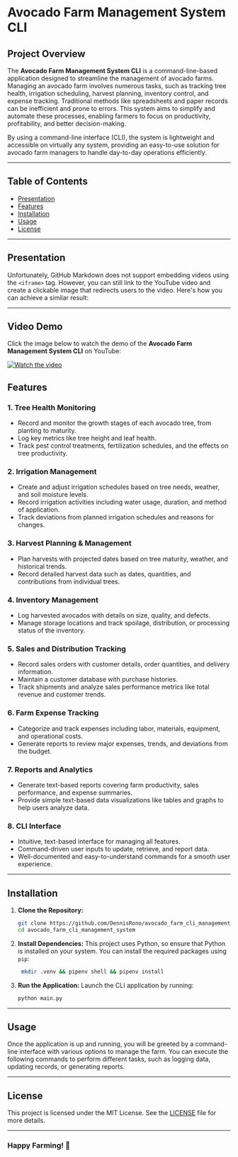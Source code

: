 # Avocado Farm Management System CLI

## Project Overview

The **Avocado Farm Management System CLI** is a command-line-based application designed to streamline the management of avocado farms. Managing an avocado farm involves numerous tasks, such as tracking tree health, irrigation scheduling, harvest planning, inventory control, and expense tracking. Traditional methods like spreadsheets and paper records can be inefficient and prone to errors. This system aims to simplify and automate these processes, enabling farmers to focus on productivity, profitability, and better decision-making.

By using a command-line interface (CLI), the system is lightweight and accessible on virtually any system, providing an easy-to-use solution for avocado farm managers to handle day-to-day operations efficiently.

---

## Table of Contents

- [Presentation](#presentation)
- [Features](#features)
- [Installation](#installation)
- [Usage](#usage)
- [License](#license)

---

## Presentation

Unfortunately, GitHub Markdown does not support embedding videos using the `<iframe>` tag. However, you can still link to the YouTube video and create a clickable image that redirects users to the video. Here's how you can achieve a similar result:

---

## Video Demo

Click the image below to watch the demo of the **Avocado Farm Management System CLI** on YouTube:

[![Watch the video](https://i9.ytimg.com/vi_webp/DHfxia5rTgk/mqdefault.webp?v=66ed8ca5&sqp=CPCbtrcG&rs=AOn4CLCgcN2asK-BBF_Hun7ngme2tPuu6Q)](https://www.youtube.com/watch?v=DHfxia5rTgk)

## Features

### 1. **Tree Health Monitoring**

- Record and monitor the growth stages of each avocado tree, from planting to maturity.
- Log key metrics like tree height and leaf health.
- Track pest control treatments, fertilization schedules, and the effects on tree productivity.

### 2. **Irrigation Management**

- Create and adjust irrigation schedules based on tree needs, weather, and soil moisture levels.
- Record irrigation activities including water usage, duration, and method of application.
- Track deviations from planned irrigation schedules and reasons for changes.

### 3. **Harvest Planning & Management**

- Plan harvests with projected dates based on tree maturity, weather, and historical trends.
- Record detailed harvest data such as dates, quantities, and contributions from individual trees.

### 4. **Inventory Management**

- Log harvested avocados with details on size, quality, and defects.
- Manage storage locations and track spoilage, distribution, or processing status of the inventory.

### 5. **Sales and Distribution Tracking**

- Record sales orders with customer details, order quantities, and delivery information.
- Maintain a customer database with purchase histories.
- Track shipments and analyze sales performance metrics like total revenue and customer trends.

### 6. **Farm Expense Tracking**

- Categorize and track expenses including labor, materials, equipment, and operational costs.
- Generate reports to review major expenses, trends, and deviations from the budget.

### 7. **Reports and Analytics**

- Generate text-based reports covering farm productivity, sales performance, and expense summaries.
- Provide simple text-based data visualizations like tables and graphs to help users analyze data.

### 8. **CLI Interface**

- Intuitive, text-based interface for managing all features.
- Command-driven user inputs to update, retrieve, and report data.
- Well-documented and easy-to-understand commands for a smooth user experience.

---

## Installation

1. **Clone the Repository:**

   ```bash
   git clone https://github.com/DennisRono/avocado_farm_cli_management_system.git
   cd avocado_farm_cli_management_system
   ```

2. **Install Dependencies:**
   This project uses Python, so ensure that Python is installed on your system. You can install the required packages using `pip`:

   ```bash
    mkdir .venv && pipenv shell && pipenv install
   ```

3. **Run the Application:**
   Launch the CLI application by running:
   ```bash
   python main.py
   ```

---

## Usage

Once the application is up and running, you will be greeted by a command-line interface with various options to manage the farm. You can execute the following commands to perform different tasks, such as logging data, updating records, or generating reports.

---

## License

This project is licensed under the MIT License. See the [LICENSE](LICENSE) file for more details.

---

### Happy Farming! 🌱
